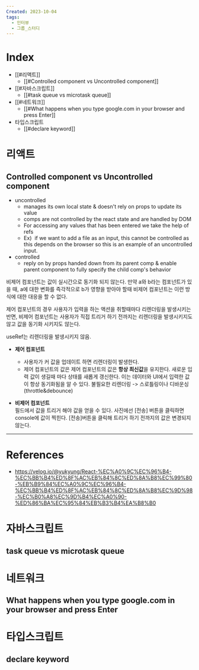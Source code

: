 ```yaml
---
Created: 2023-10-04
tags:
  - 인터뷰
  - 그룹_스터디
---
```

# Index
- [[#리액트]]
	- [[#Controlled component vs Uncontrolled component]]
- [[#자바스크립트]]
	- [[#task queue vs microtask queue]]
- [[#네트워크]]
	- [[#What happens when you type google.com in your browser and press Enter]]
- 타입스크립트 
	- [[#declare keyword]]
# 리액트
## Controlled component vs Uncontrolled component
- uncontrolled 
	- manages its own local state & doesn't rely on props to update its value
	- comps are not controlled by the react state and are handled by DOM
	- For accessing any values that has been entered we take the help of refs
	- Ex)  if we want to add a file as an input, this cannot be controlled as this depends on the browser so this is an example of an uncontrolled input.
- controlled 
	- reply on by props handed down from its parent comp & enable parent component to fully specify the child comp's behavior

  
비제어 컴포넌트는 값이 실시간으로 동기화 되지 않는다. 만약 a와 b라는 컴포넌트가 있을 때, a에 대한 변화를 즉각적으로 b가 영향을 받아야 할때 비제어 컴포넌트는 이런 방식에 대한 대응을 할 수 없다.

제어 컴포넌트의 경우 사용자가 입력을 하는 액션을 취할때마다 리렌더링을 발생시키는 반면, 비제어 컴포넌트는 사용자가 직접 트리거 하기 전까지는 리렌더링을 발생시키지도 않고 값을 동기화 시키지도 않는다.

useRef는 리렌더링을 발생시키지 않음.

- **제어 컴포넌트**  
	- 사용자가 커 값을 업데이트 하면 리렌더링이 발생한다.
	- 제어 컴포넌트의 값은 
    제어 컴포넌트의 값은 **항상 최신값**을 유지한다. 새로운 입력 값이 생길때 마다 상태를 새롭게 갱신한다. 이는 데이터와 UI에서 입력한 값이 항상 동기화됨을 알 수 있다.
    불필요한 리렌더링 -> 스로틀링이나 디바운싱 (throttle&debounce) 
    
- **비제어 컴포넌트**  
    필드에서 값을 트리거 해야 값을 얻을 수 있다. 사진에선 [전송] 버튼을 클릭하면 console에 값이 찍힌다. [전송]버튼을 클릭해 트리거 하기 전까지의 값은 변경되지 않는다.


---
# References
- https://velog.io/@yukyung/React-%EC%A0%9C%EC%96%B4-%EC%BB%B4%ED%8F%AC%EB%84%8C%ED%8A%B8%EC%99%80-%EB%B9%84%EC%A0%9C%EC%96%B4-%EC%BB%B4%ED%8F%AC%EB%84%8C%ED%8A%B8%EC%9D%98-%EC%B0%A8%EC%9D%B4%EC%A0%90-%ED%86%BA%EC%95%84%EB%B3%B4%EA%B8%B0
# 자바스크립트
## task queue vs microtask queue
# 네트워크
## What happens when you type google.com in your browser and press Enter

# 타입스크립트
## declare keyword